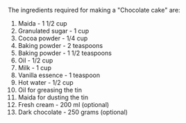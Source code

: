 The ingredients required for making a "Chocolate cake" are:
  1. Maida - 1 1/2 cup
  2. Granulated sugar - 1 cup
  3. Cocoa powder - 1/4 cup
  5. Baking powder - 2 teaspoons
  6. Baking powder - 1 1/2 teaspoons
  7. Oil - 1/2 cup
  8. Milk - 1 cup
  9. Vanilla essence - 1 teaspoon
  10. Hot water - 1/2 cup
  11. Oil for greasing the tin
  12. Maida for dusting the tin
  13. Fresh cream - 200 ml (optional)
  14. Dark chocolate - 250 grams (optional)